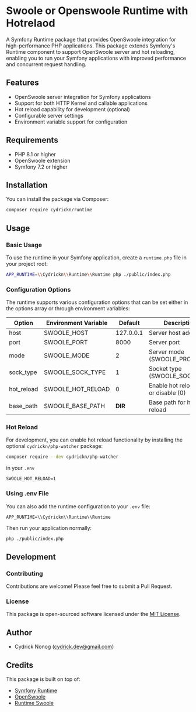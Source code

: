 # Swoole or Openswoole Runtime with Hotrelaod

A Symfony Runtime package that provides OpenSwoole integration for high-performance PHP applications. This package extends Symfony's Runtime component to support OpenSwoole server and hot reloading, enabling you to run your Symfony applications with improved performance and concurrent request handling.

## Features

- OpenSwoole server integration for Symfony applications
- Support for both HTTP Kernel and callable applications
- Hot reload capability for development (optional)
- Configurable server settings
- Environment variable support for configuration

## Requirements

- PHP 8.1 or higher
- OpenSwoole extension
- Symfony 7.2 or higher

## Installation

You can install the package via Composer:

```bash
composer require cydrickn/runtime
```

## Usage

### Basic Usage

To use the runtime in your Symfony application, create a `runtime.php` file in your project root:

```bash
APP_RUNTIME=\\Cydrickn\\Runtime\\Runtime php ./public/index.php
```

### Configuration Options

The runtime supports various configuration options that can be set either in the options array or through environment variables:

| Option | Environment Variable | Default | Description |
|--------|---------------------|---------|-------------|
| host | SWOOLE_HOST | 127.0.0.1 | Server host address |
| port | SWOOLE_PORT | 8000 | Server port |
| mode | SWOOLE_MODE | 2 | Server mode (SWOOLE_PROCESS) |
| sock_type | SWOOLE_SOCK_TYPE | 1 | Socket type (SWOOLE_SOCK_TCP) |
| hot_reload | SWOOLE_HOT_RELOAD | 0 | Enable hot reload (1) or disable (0) |
| base_path | SWOOLE_BASE_PATH | __DIR__ | Base path for hot reload |

### Hot Reload

For development, you can enable hot reload functionality by installing the optional `cydrickn/php-watcher` package:

```bash
composer require --dev cydrickn/php-watcher
```
in your `.env`

```env
SWOOLE_HOT_RELOAD=1

```

### Using .env File

You can also add the runtime configuration to your `.env` file:

```env
APP_RUNTIME=\\Cydrickn\\Runtime\\Runtime
```

Then run your application normally:

```bash
php ./public/index.php
```

## Development

### Contributing

Contributions are welcome! Please feel free to submit a Pull Request.

### License

This package is open-sourced software licensed under the [MIT License](LICENSE).

## Author

- Cydrick Nonog (cydrick.dev@gmail.com)

## Credits

This package is built on top of:
- [Symfony Runtime](https://github.com/symfony/runtime)
- [OpenSwoole](https://github.com/openswoole/core)
- [Runtime Swoole](https://github.com/runtime/runtime-swoole) 